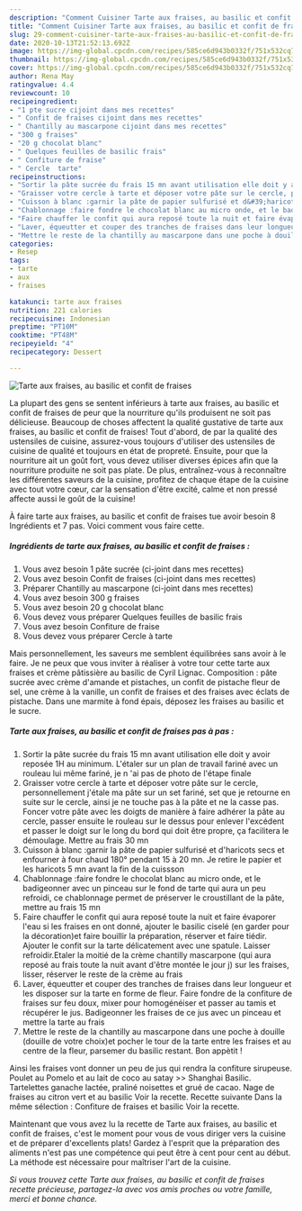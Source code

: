 ```yaml
---
description: "Comment Cuisiner Tarte aux fraises, au basilic et confit de fraises"
title: "Comment Cuisiner Tarte aux fraises, au basilic et confit de fraises"
slug: 29-comment-cuisiner-tarte-aux-fraises-au-basilic-et-confit-de-fraises
date: 2020-10-13T21:52:13.692Z
image: https://img-global.cpcdn.com/recipes/585ce6d943b0332f/751x532cq70/tarte-aux-fraises-au-basilic-et-confit-de-fraises-photo-principale-de-la-recette.jpg
thumbnail: https://img-global.cpcdn.com/recipes/585ce6d943b0332f/751x532cq70/tarte-aux-fraises-au-basilic-et-confit-de-fraises-photo-principale-de-la-recette.jpg
cover: https://img-global.cpcdn.com/recipes/585ce6d943b0332f/751x532cq70/tarte-aux-fraises-au-basilic-et-confit-de-fraises-photo-principale-de-la-recette.jpg
author: Rena May
ratingvalue: 4.4
reviewcount: 10
recipeingredient:
- "1 pte sucre cijoint dans mes recettes"
- " Confit de fraises cijoint dans mes recettes"
- " Chantilly au mascarpone cijoint dans mes recettes"
- "300 g fraises"
- "20 g chocolat blanc"
- " Quelques feuilles de basilic frais"
- " Confiture de fraise"
- " Cercle  tarte"
recipeinstructions:
- "Sortir la pâte sucrée du frais 15 mn avant utilisation elle doit y avoir reposée 1H au minimum. L&#39;étaler sur un plan de travail fariné avec un rouleau lui même fariné, je n &#39;ai pas de photo de l&#39;étape finale"
- "Graisser votre cercle à tarte et déposer votre pâte sur le cercle, personnellement j&#39;étale ma pâte sur un set fariné, set que je retourne en suite sur le cercle, ainsi je ne touche pas à la pâte et ne la casse pas. Foncer votre pâte avec les doigts de manière à faire adhérer la pâte au cercle, passer ensuite le rouleau sur le dessus pour enlever l&#39;excédent et passer le doigt sur le long du bord qui doit être propre, ça facilitera le démoulage. Mettre au frais 30 mn"
- "Cuisson à blanc :garnir la pâte de papier sulfurisé et d&#39;haricots secs et enfourner à four chaud 180° pendant 15 à 20 mn. Je retire le papier et les haricots 5 mn avant la fin de la cuissson"
- "Chablonnage :faire fondre le chocolat blanc au micro onde, et le badigeonner avec un pinceau sur le fond de tarte qui aura un peu refroidi, ce chablonnage permet de préserver le croustillant de la pâte, mettre au frais 15 mn"
- "Faire chauffer le confit qui aura reposé toute la nuit et faire évaporer l&#39;eau si les fraises en ont donné, ajouter le basilic ciselé (en garder pour la décoration)et faire bouillir la préparation, réserver et faire tiédir. Ajouter le confit sur la tarte délicatement avec une spatule. Laisser refroidir.Etaler la moitié de la crème chantilly mascarpone (qui aura reposé au frais toute la nuit avant d&#39;être montée le jour j) sur les fraises, lisser, réserver le reste de la crème au frais"
- "Laver, équeutter et couper des tranches de fraises dans leur longueur et les disposer sur la tarte en forme de fleur. Faire fondre de la confiture de fraises sur feu doux, mixer pour homogénéiser et passer au tamis et récupérer le jus. Badigeonner les fraises de ce jus avec un pinceau et mettre la tarte au frais"
- "Mettre le reste de la chantilly au mascarpone dans une poche à douille (douille de votre choix)et pocher le tour de la tarte entre les fraises et au centre de la fleur, parsemer du basilic restant. Bon appètit !"
categories:
- Resep
tags:
- tarte
- aux
- fraises

katakunci: tarte aux fraises 
nutrition: 221 calories
recipecuisine: Indonesian
preptime: "PT10M"
cooktime: "PT48M"
recipeyield: "4"
recipecategory: Dessert

---
```



![Tarte aux fraises, au basilic et confit de fraises](https://img-global.cpcdn.com/recipes/585ce6d943b0332f/751x532cq70/tarte-aux-fraises-au-basilic-et-confit-de-fraises-photo-principale-de-la-recette.jpg)

La plupart des gens se sentent inférieurs à tarte aux fraises, au basilic et confit de fraises de peur que la nourriture qu'ils produisent ne soit pas délicieuse. Beaucoup de choses affectent la qualité gustative de tarte aux fraises, au basilic et confit de fraises! Tout d'abord, de par la qualité des ustensiles de cuisine, assurez-vous toujours d'utiliser des ustensiles de cuisine de qualité et toujours en état de propreté. Ensuite, pour que la nourriture ait un goût fort, vous devez utiliser diverses épices afin que la nourriture produite ne soit pas plate. De plus, entraînez-vous à reconnaître les différentes saveurs de la cuisine, profitez de chaque étape de la cuisine avec tout votre cœur, car la sensation d'être excité, calme et non pressé affecte aussi le goût de la cuisine!

<!--inarticleads1-->

À faire tarte aux fraises, au basilic et confit de fraises tue avoir besoin 8 Ingrédients et 7 pas. Voici comment vous faire cette.

##### Ingrédients de tarte aux fraises, au basilic et confit de fraises :

1. Vous avez besoin 1 pâte sucrée (ci-joint dans mes recettes)
1. Vous avez besoin  Confit de fraises (ci-joint dans mes recettes)
1. Préparer  Chantilly au mascarpone (ci-joint dans mes recettes)
1. Vous avez besoin 300 g fraises
1. Vous avez besoin 20 g chocolat blanc
1. Vous devez vous préparer  Quelques feuilles de basilic frais
1. Vous avez besoin  Confiture de fraise
1. Vous devez vous préparer  Cercle à tarte


Mais personnellement, les saveurs me semblent équilibrées sans avoir à le faire. Je ne peux que vous inviter à réaliser à votre tour cette tarte aux fraises et crème pâtissière au basilic de Cyril Lignac. Composition : pâte sucrée avec crème d&#39;amande et pistaches, un confit de pistache fleur de sel, une crème à la vanille, un confit de fraises et des fraises avec éclats de pistache. Dans une marmite à fond épais, déposez les fraises au basilic et le sucre. 

<!--inarticleads2-->

##### Tarte aux fraises, au basilic et confit de fraises pas à pas :

1. Sortir la pâte sucrée du frais 15 mn avant utilisation elle doit y avoir reposée 1H au minimum. L&#39;étaler sur un plan de travail fariné avec un rouleau lui même fariné, je n &#39;ai pas de photo de l&#39;étape finale
1. Graisser votre cercle à tarte et déposer votre pâte sur le cercle, personnellement j&#39;étale ma pâte sur un set fariné, set que je retourne en suite sur le cercle, ainsi je ne touche pas à la pâte et ne la casse pas. Foncer votre pâte avec les doigts de manière à faire adhérer la pâte au cercle, passer ensuite le rouleau sur le dessus pour enlever l&#39;excédent et passer le doigt sur le long du bord qui doit être propre, ça facilitera le démoulage. Mettre au frais 30 mn
1. Cuisson à blanc :garnir la pâte de papier sulfurisé et d&#39;haricots secs et enfourner à four chaud 180° pendant 15 à 20 mn. Je retire le papier et les haricots 5 mn avant la fin de la cuissson
1. Chablonnage :faire fondre le chocolat blanc au micro onde, et le badigeonner avec un pinceau sur le fond de tarte qui aura un peu refroidi, ce chablonnage permet de préserver le croustillant de la pâte, mettre au frais 15 mn
1. Faire chauffer le confit qui aura reposé toute la nuit et faire évaporer l&#39;eau si les fraises en ont donné, ajouter le basilic ciselé (en garder pour la décoration)et faire bouillir la préparation, réserver et faire tiédir. Ajouter le confit sur la tarte délicatement avec une spatule. Laisser refroidir.Etaler la moitié de la crème chantilly mascarpone (qui aura reposé au frais toute la nuit avant d&#39;être montée le jour j) sur les fraises, lisser, réserver le reste de la crème au frais
1. Laver, équeutter et couper des tranches de fraises dans leur longueur et les disposer sur la tarte en forme de fleur. Faire fondre de la confiture de fraises sur feu doux, mixer pour homogénéiser et passer au tamis et récupérer le jus. Badigeonner les fraises de ce jus avec un pinceau et mettre la tarte au frais
1. Mettre le reste de la chantilly au mascarpone dans une poche à douille (douille de votre choix)et pocher le tour de la tarte entre les fraises et au centre de la fleur, parsemer du basilic restant. Bon appètit !


Ainsi les fraises vont donner un peu de jus qui rendra la confiture sirupeuse. Poulet au Pomelo et au lait de coco au satay &gt;&gt; Shanghai Basilic. Tartelettes ganache lactée, praliné noisettes et grué de cacao. Nage de fraises au citron vert et au basilic Voir la recette. Recette suivante Dans la même sélection : Confiture de fraises et basilic Voir la recette. 

<!--inarticleads1-->

<p>
Maintenant que vous avez lu la recette de Tarte aux fraises, au basilic et confit de fraises, c'est le moment pour vous de vous diriger vers la cuisine et de préparer d'excellents plats! Gardez à l'esprit que la préparation des aliments n'est pas une compétence qui peut être à cent pour cent au début. La méthode est nécessaire pour maîtriser l'art de la cuisine.
</p>

<p>
<i>Si vous trouvez cette Tarte aux fraises, au basilic et confit de fraises recette précieuse, partagez-la avec vos amis proches ou votre famille, merci et bonne chance.</i>
</p>
